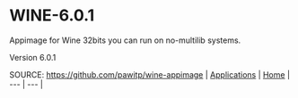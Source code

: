 # WINE-6.0.1

 Appimage for Wine 32bits you can run on no-multilib systems.

 Version 6.0.1


 SOURCE: https://github.com/pawitp/wine-appimage
 | [Applications](https://portable-linux-apps.github.io/apps.html) | [Home](https://portable-linux-apps.github.io)
 | --- | --- |
